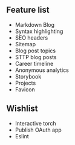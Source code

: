 ## Feature list

* Markdown Blog
* Syntax highlighting
* SEO headers
* Sitemap
* Blog post topics
* STTP blog posts
* Career timeline
* Anonymous analytics
* Storybook
* Projects
* Favicon

## Wishlist
* Interactive torch
* Publish OAuth app
* Eslint
